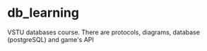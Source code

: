 # db_learning
VSTU databases course. There are protocols, diagrams, database (postgreSQL) and game's API
